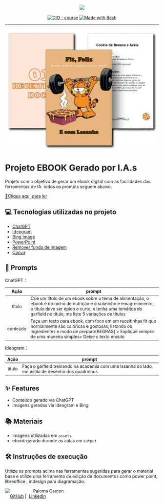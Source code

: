<p align="center">
    <img width="100" src=".github/assets/banner.png">
</p>


<p align="center">
<a href="https://dio.me/"><img src="https://img.shields.io/badge/DIO-Course-28DA77?logo=youtube" alt="DIO - course"></a>
<a href="https://www.gnu.org/software/bash/" title="Go to Bash homepage"><img src="https://img.shields.io/badge/Prompt-Project-blue?logo=gnu-bash&amp;logoColor=white" alt="Made with Bash"></a></p>

-------


<p align="center">
<img 
    src="./assets/cover.png"
    width="600"  
/>
</p>

# Projeto EBOOK Gerado por I.A.s

Projeto com o objetivo de gerar um ebook digital com as facilidades das ferramentas de IA. todos os prompts
seguem abaixo.

<a href="https://github.com/palomacanton/prompts-recipe-to-create-a-ebook/blob/main/output/Ebook%20-%20Fit%2C%20Feliz%20E%20com%20Lasanha.prn" title="View PDF now"> 📕Clique aqui para ler</a>

## 💻 Tecnologias utilizadas no projeto

- [ChatGPT](https://chat.openai.com/) 
- [Ideogram](https://ideogram.ai/)
- [Bing Image](https://www.bing.com/images/create)
- [PowerPoint](https://www.microsoft.com/en/microsoft-365/powerpoint)
- [Remover fundo de imagem](https://www.remove.bg/pt-br)
- [Canva](https://www.canva.com/)

## 🧠 Prompts


ChatGPT：

|   Ação   | prompt                                                                                                                                                                                                                                                                         |
| :------: | ------------------------------------------------------------------------------------------------------------------------------------------------------------------------------------------------------------------------------------------------------------------------------ |
|  título  | Crie um título de um ebook sobre o tema de alimentação, o ebook é do nicho de nutrição e o subnicho é emagrecimento, o título deve ser épico e curto, e tenha uma temática do garfield no título, me liste 5 variações de títulos                                              |
| conteúdo | Faça um texto para ebook, com foco em em receitinhas fit que normalmente são calóricas e gostosas, listando os ingredientes e modo de preparo{REGRAS} > Explique sempre de uma maneira simples> Deixe o texto enxuto                                                           |


Ideogram：

|  Ação  | prompt                                                                                 |
| :----: | -------------------------------------------------------------------------------------- |
| título | Faça o garfield treinando na academia com uma lasanha do lado, em estilo de desenho dos quadrinhos |

## ✨ Features

- Conteúdo gerado via ChatGPT
- Imagens geradas via Ideogram e Bing

## 📚 Materiais

- Imagens utilizadas em `assets`
- ebook gerado durante as aulas em `output`

## 🛠️ Instruções de execução

Utilize os prompts acima nas ferramentas sugeridas para gerar o material base e utilize uma ferramenta de edição de documentos como power point, libreoffice , indesign para diagramação.

<p>
    <img 
      align=left 
      margin=10 
      width=80 
      src="https://github.com/account"
    />
    <p>&nbsp&nbsp&nbspPaloma Canton<br>
    &nbsp&nbsp&nbsp
    <a href="https://github.com/palomacanton">
    GitHub</a>&nbsp;|&nbsp;
    <a href="www.linkedin.com/in/palomacanton">LinkedIn</a>
</p>
